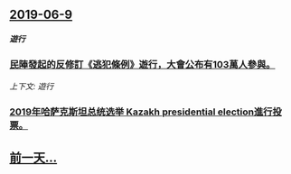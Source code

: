 ## [2019-06-9](/news/2019/06/9/index.md)

##### 遊行
### [民陣發起的反修訂《逃犯條例》遊行，大會公布有103萬人參與。](/news/2019/06/9/民陣發起的反修訂-逃犯條例-遊行-大會公布有103萬人參與.md)
_上下文: 遊行_

##### 
### [2019年哈萨克斯坦总统选举 Kazakh presidential election進行投票。 ](/news/2019/06/9/2019年哈萨克斯坦总统选举-Kazakh-presidential-election進行投票.md)
## [前一天...](/news/2019/06/7/index.md)

